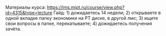 Материалы курса: https://lms.mipt.ru/course/view.php?id=4315&type=lecture
Гайд:
	1) дожидаетесь 14 недели;
	2) открываете в одной вкладке папку экономики на РТ диске, в другой лмс;
	3) ищите свои вопросы в папке, перекатываете;
	4) дожидаетесь получения зачёта.
